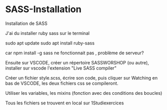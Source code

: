 # SASS-Installation
Installation de SASS

J'ai du installer ruby sass sur le terminal 

sudo apt update
sudo apt install ruby-sass

car npm install -g sass ne fonctionnait pas , problème de serveur?

Ensuite sur VSCODE, créer un répertoire SASSWORSHOP (ou autre),
installer sur vscode l'extension "Live SASS compiler"

Créer un fichier style.scss, écrire son code, puis cliquer sur Watching en bas de VSCODE, les deux fichiers css se compileront.

Utiliser les variables, les mixins (fonction avec des conditions des boucles)

Tous les fichiers se trouvent en local sur 1Studiexercices
